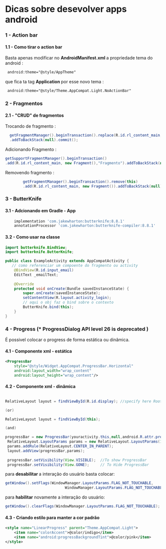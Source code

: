  
# <Strong>Dicas sobre desevolver apps android </Strong>


### 1 - Action bar

#### 1.1 -  Como tirar o action bar

<p> Basta apenas modificar no <b> AndroidManifest.xml </b> a propriedade tema do android : </p>

```xml
 android:theme="@style/AppTheme"
```

<p> que fica ta tag <b> Application </b> por esse novo tema :</p>


```xml
 android:theme="@style/Theme.AppCompat.Light.NoActionBar"
```

### 2 - Fragmentos

#### 2.1 - "CRUD" de fragmentos

Trocando de fragmento :

```java
  getFragmentManager().beginTransaction().replace(R.id.rl_content_main, new Fragment())
  .addToBackStack(null).commit();
```

Adicionando Fragmento :
  
```java
getSupportFragmentManager().beginTransaction()
.add(R.id.rl_content_main, new Fragment(),"Fragmento").addToBackStack(null).commit();
```


Removendo fragmento :

```java
        getFragmentManager().beginTransaction().remove(this)
        .add(R.id.rl_content_main, new Fragment()).addToBackStack(null).commit();
```
    
 ### 3 - ButterKnife

#### 3.1 - Adcionando em Gradle - App

```gradle
    implementation 'com.jakewharton:butterknife:8.8.1'
    annotationProcessor 'com.jakewharton:butterknife-compiler:8.8.1'
```

#### 3.2 - Como usar na classe

```java
import butterknife.BindView;
import butterknife.ButterKnife;

public class ExampleActivity extends AppCompatActivity {
   // como referenciar um compoente do fragmento ou activity
    @BindView(R.id.input_email)
    EditText _emailText;
    
    @Override
    protected void onCreate(Bundle savedInstanceState) {
        super.onCreate(savedInstanceState);
        setContentView(R.layout.activity_login);
        // aqui o obj faz o bind sobre o contexto
        ButterKnife.bind(this);   
    }       
}
```
 ### 4 - Progress  (* ProgressDialog API level 26 is deprecated )
 
 É possivel colocar o progress de forma estática ou dinâmica.

#### 4.1 - Componente xml - estática

```xml
<ProgressBar
    style="@style/Widget.AppCompat.ProgressBar.Horizontal"
    android:layout_width="wrap_content"
    android:layout_height="wrap_content"/>
```

#### 4.2 - Componente xml - dinâmica


```java

RelativeLayout layout = findViewById(R.id.display); //specify here Root layout Id

(or)

RelativeLayout layout = findViewById(this);

(and)

progressBar = new ProgressBar(youractivity.this,null,android.R.attr.progressBarStyleLarge);
 RelativeLayout.LayoutParams params = new RelativeLayout.LayoutParams(100,100);
 params.addRule(RelativeLayout.CENTER_IN_PARENT);
 layout.addView(progressBar,params);
 
 progressBar.setVisibility(View.VISIBLE);  //To show ProgressBar
 progressBar.setVisibility(View.GONE);     // To Hide ProgressBar

```

para <b> desabilitar </b> a interação do usuário basta colocar:

```java
getWindow().setFlags(WindowManager.LayoutParams.FLAG_NOT_TOUCHABLE,
                           WindowManager.LayoutParams.FLAG_NOT_TOUCHABLE);
```

para <b> habilitar</b> novamente a interação do usuário:
```java
getWindow().clearFlags(WindowManager.LayoutParams.FLAG_NOT_TOUCHABLE);
```

#### 4.3 - Criando estilo para manter a cor padrão

```xml
<style name="LinearProgress" parent="Theme.AppCompat.Light">
    <item name="colorAccent">@color/indigo</item>
    <item name="android:progressBackgroundTint">@color/pink</item>
</style>
```
